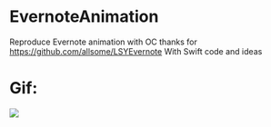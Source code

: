 # EvernoteAnimation
Reproduce Evernote animation with OC
thanks for https://github.com/allsome/LSYEvernote With Swift code and ideas
# Gif:
![](http://ww1.sinaimg.cn/mw690/006bdQ7qjw1f5xv0s6sg0g30b40iqq7m.gif)

